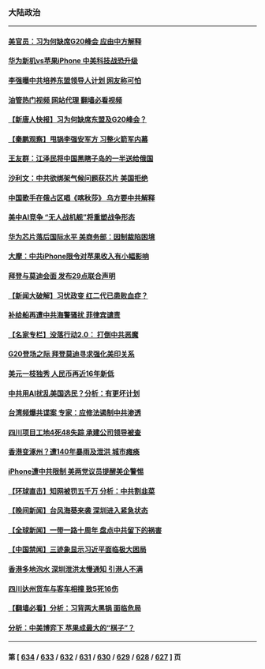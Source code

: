 ### 大陆政治
---
#### [美官员：习为何缺席G20峰会 应由中方解释](../../pages/ncid277/n14070154.md?09091645) 
#### [华为新机vs苹果iPhone 中美科技战恐升级](../../pages/ncid277/n14070052.md?09091645) 
#### [李强曝中共培养东盟领导人计划 网友称可怕](../../pages/ncid277/n14070041.md?09091645) 
#### [油管热门视频 网站代理 翻墙必看视频](http://138.2.39.72:81/youtube.html?epic-marker?09091645)
#### [【新唐人快报】习为何缺席东盟及G20峰会？](../../pages/ncid277/n14069926.md?09091645) 
#### [【秦鹏观察】甩锅李强安军方 习整火箭军内幕](../../pages/ncid277/n14069982.md?09091645) 
#### [王友群：江泽民将中国黑瞎子岛的一半送给俄国](../../pages/ncid277/n14069964.md?09091645) 
#### [沙利文：中共欲绑架气候问题获芯片 美国拒绝](../../pages/ncid277/n14069966.md?09091645) 
#### [中国歌手在俄占区唱《喀秋莎》 乌方要中共解释](../../pages/ncid277/n14069870.md?09091645) 
#### [美中AI竞争 “无人战机舰”将重塑战争形态](../../pages/ncid277/n14069887.md?09091645) 
#### [华为芯片落后国际水平 美商务部：因制裁陷困境](../../pages/ncid277/n14069911.md?09091645) 
#### [大摩：中共iPhone限令对苹果收入有小幅影响](../../pages/ncid277/n14069821.md?09091645) 
#### [拜登与莫迪会面 发布29点联合声明](../../pages/ncid277/n14069873.md?09091645) 
#### [【新闻大破解】习忧政变 红二代已患败血症？](../../pages/ncid277/n14069780.md?09091645) 
#### [补给船再遭中共海警骚扰 菲律宾谴责](../../pages/ncid277/n14069803.md?09091645) 
#### [【名家专栏】没落行动2.0： 打倒中共恶魔](../../pages/ncid277/n14068880.md?09091645) 
#### [G20登场之际 拜登莫迪寻求强化美印关系](../../pages/ncid277/n14069605.md?09091645) 
#### [美元一枝独秀 人民币再近16年新低](../../pages/ncid277/n14069691.md?09091645) 
#### [中共用AI扰乱美国选民？分析：有更坏计划](../../pages/ncid277/n14069549.md?09091645) 
#### [台湾频爆共谍案 专家：应修法遏制中共渗透](../../pages/ncid277/n14069327.md?09091645) 
#### [四川项目工地4死48失踪 承建公司领导被查](../../pages/ncid277/n14069580.md?09091645) 
#### [香港变涿州？遭140年暴雨及泄洪 城市瘫痪](../../pages/ncid277/n14069515.md?09091645) 
#### [iPhone遭中共限制 美两党议员提醒美企警惕](../../pages/ncid277/n14069525.md?09091645) 
#### [【环球直击】知网被罚五千万 分析：中共割韭菜](../../pages/ncid277/n14068799.md?09091645) 
#### [【晚间新闻】台风海葵来袭 深圳进入紧急状态](../../pages/ncid277/n14069485.md?09091645) 
#### [【全球新闻】一带一路十周年 盘点中共留下的祸害](../../pages/ncid277/n14069491.md?09091645) 
#### [【中国禁闻】三迹象显示习近平面临极大困局](../../pages/ncid277/n14068782.md?09091645) 
#### [香港多地泡水 深圳泄洪太慢通知 引港人不满](../../pages/ncid277/n14069483.md?09091645) 
#### [四川达州货车与客车相撞 致5死16伤](../../pages/ncid277/n14069518.md?09091645) 
#### [【翻墙必看】分析：习背两大黑锅 面临危局](../../pages/ncid277/n14069431.md?09091645) 
#### [分析：中美博弈下 苹果成最大的“棋子”？](../../pages/ncid277/n14069356.md?09091645) 

---
#### 第 [ [634](./634.md?09091645) / [633](./633.md?09091645) / [632](./632.md?09091645) / [631](./631.md?09091645) / [630](./630.md?09091645) / [629](./629.md?09091645) / [628](./628.md?09091645) / [627](./627.md?09091645) ] 页
